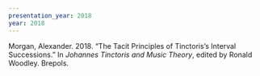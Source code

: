 ```yaml
---
presentation_year: 2018
year: 2018
---
```


Morgan, Alexander. 2018. “The Tacit Principles of Tinctoris’s Interval Successions.” In <i>Johannes Tinctoris and Music Theory</i>, edited by Ronald Woodley. Brepols.